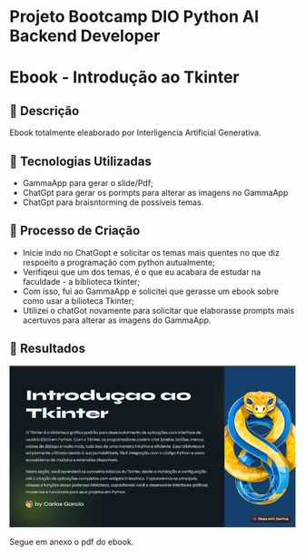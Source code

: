 # Projeto Bootcamp DIO Python AI Backend Developer
# Ebook - Introdução ao Tkinter

## 📒 Descrição
Ebook totalmente eleaborado por Interligencia Artificial Generativa. 

## 🤖 Tecnologias Utilizadas
 - GammaApp para gerar o slide/Pdf;
 - ChatGpt para gerar os pormpts para alterar as imagens no GammaApp
 - ChatGpt para braisntorming de possíveis temas.

## 🧐 Processo de Criação
 - Inicie indo no ChatGopt e solicitar os temas mais quentes no que diz respoeito a programação com python autualmente;
  - Verifiqeui que um dos temas, é o que eu acabara de estudar na faculdade - a biblioteca tkinter;
  - Com isso, fui ao GammaApp e solicitei que gerasse um ebook sobre como usar a bilioteca Tkinter;
  - Utilizei o chatGot novamente para solicitar que elaborasse prompts mais acertuvos para alterar as imagens do GammaApp.


## 🚀 Resultados
![texto](imagemEbookPagina01.png)

Segue em anexo o pdf do ebook.


